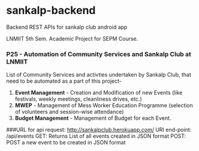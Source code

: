 # sankalp-backend
Backend REST APIs for sankalp club android app

LNMIIT 5th Sem. Academic Project for SEPM Course.

### P25 - Automation of Community Services and Sankalp Club at LNMIIT

List of Community Services and activties undertaken by Sankalp Club, that need to be automated as a part of this project-
  1.  **Event Management** - Creation and Modification of new Events (like festivals, weekly meetings, cleanliness drives, etc.)
  2.  **MWEP** - Management of Mess Worker Education Programme (selection of volunteers and session-wise attendance) 
  3.  **Budget Management** - Management of Budget for each Event.

###URL for api request: http://sankalpclub.herokuapp.com/
    URI end-point: /api/events
    GET: Returns List of all events created in JSON format
    POST: POST a new event to be created in JSON format
